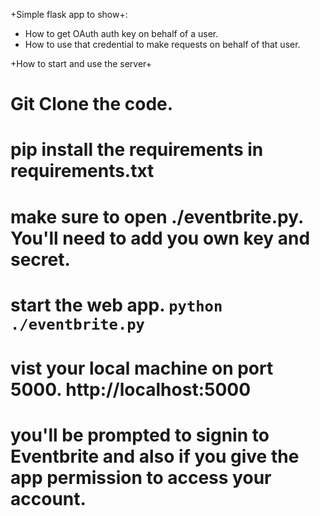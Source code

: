 +Simple flask app to show+:
* How to get OAuth auth key on behalf of a user.
* How to use that credential to make requests on behalf of that user.

+How to start and use the server+

# Git Clone the code.
# pip install the requirements in requirements.txt
# make sure to open ./eventbrite.py. You'll need to add you own key and secret.
# start the web app. `python ./eventbrite.py`
# vist your local machine on port 5000. http://localhost:5000
# you'll be prompted to signin to Eventbrite and also if you give the app permission to access your account.
